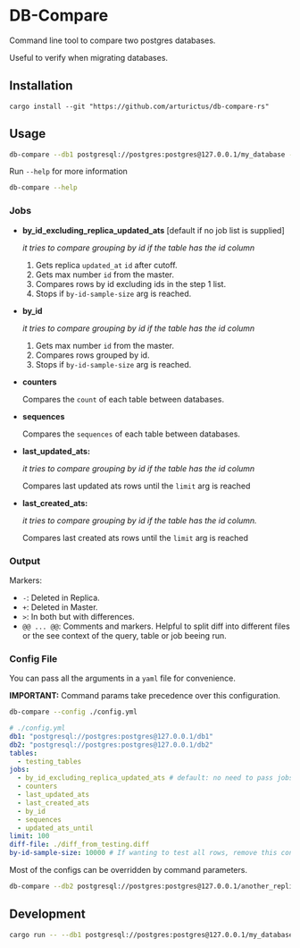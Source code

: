 # DB-Compare

Command line tool to compare two postgres databases.

Useful to verify when migrating databases.

## Installation

```shell
cargo install --git "https://github.com/arturictus/db-compare-rs"
```

## Usage

```sh
db-compare --db1 postgresql://postgres:postgres@127.0.0.1/my_database --db2 postgresql://postgres:postgres@[other]/my_database
```

Run `--help` for more information

```sh
db-compare --help
```

### Jobs

- **by_id_excluding_replica_updated_ats** [default if no job list is supplied]

  _it tries to compare grouping by id if the table has the id column_

  1. Gets replica `updated_at` `id` after cutoff.
  2. Gets max number `id` from the master.
  3. Compares rows by id excluding ids in the step 1 list.
  4. Stops if `by-id-sample-size` arg is reached.

- **by_id**

  _it tries to compare grouping by id if the table has the id column_

  1. Gets max number `id` from the master.
  2. Compares rows grouped by id.
  3. Stops if `by-id-sample-size` arg is reached.

- **counters**

  Compares the `count` of each table between databases.

- **sequences**

  Compares the `sequences` of each table between databases.

- **last_updated_ats:**

  _it tries to compare grouping by id if the table has the id column_

  Compares last updated ats rows until the `limit` arg is reached

- **last_created_ats:**

  _it tries to compare grouping by id if the table has the id column._

  Compares last created ats rows until the `limit` arg is reached

### Output

Markers:

- `-`: Deleted in Replica.
- `+`: Deleted in Master.
- `>`: In both but with differences.
- `@@ ... @@`: Comments and markers. Helpful to split diff into different files or the see context of the query, table or job beeing run.

### Config File

You can pass all the arguments in a `yaml` file for convenience.

**IMPORTANT:** Command params take precedence over this configuration.

```sh
db-compare --config ./config.yml
```

```yaml
# ./config.yml
db1: "postgresql://postgres:postgres@127.0.0.1/db1"
db2: "postgresql://postgres:postgres@127.0.0.1/db2"
tables:
  - testing_tables
jobs:
  - by_id_excluding_replica_updated_ats # default: no need to pass jobs list if only running this job
  - counters
  - last_updated_ats
  - last_created_ats
  - by_id
  - sequences
  - updated_ats_until
limit: 100
diff-file: ./diff_from_testing.diff
by-id-sample-size: 10000 # If wanting to test all rows, remove this config
```

Most of the configs can be overridden by command parameters.

```sh
db-compare --db2 postgresql://postgres:postgres@127.0.0.1/another_replica --limit 100 --diff-file ./tmp/another_replica.diff
```

## Development

```sh
cargo run -- --db1 postgresql://postgres:postgres@127.0.0.1/my_database --db2 postgresql://postgres:postgres@[other]/my_database
```

